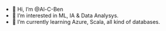 - 👋 Hi, I’m @Al-C-Ben
- 👀 I’m interested in ML, IA & Data Analysys.
- 🌱 I’m currently learning Azure, Scala, all kind of databases.

<!---
Al-C-Ben/Al-C-Ben is a ✨ special ✨ repository because its `README.md` (this file) appears on your GitHub profile.
You can click the Preview link to take a look at your changes.
--->

